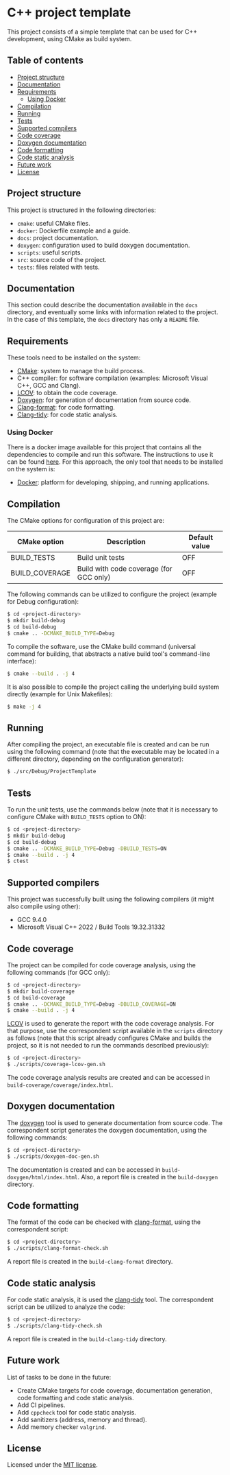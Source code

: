 # C++ project template

This project consists of a simple template that can be used for C++ development, using CMake as build system.

## Table of contents

- [Project structure](#project-structure)
- [Documentation](#documentation)
- [Requirements](#requirements)
    - [Using Docker](#using-docker)
- [Compilation](#compilation)
- [Running](#running)
- [Tests](#tests)
- [Supported compilers](#supported-compilers)
- [Code coverage](#code-coverage)
- [Doxygen documentation](#doxygen-documentation)
- [Code formatting](#code-formatting)
- [Code static analysis](#code-static-analysis)
- [Future work](#future-work)
- [License](#license)

## Project structure

This project is structured in the following directories:

- `cmake`: useful CMake files.
- `docker`: Dockerfile example and a guide.
- `docs`: project documentation.
- `doxygen`: configuration used to build doxygen documentation.
- `scripts`: useful scripts.
- `src`: source code of the project.
- `tests`: files related with tests.

## Documentation

This section could describe the documentation available in the `docs` directory, and eventually some links with information related to the project. In the case of this template, the `docs` directory has only a `README` file.

## Requirements

These tools need to be installed on the system:

- [CMake](https://cmake.org/): system to manage the build process.
- C++ compiler: for software compilation (examples: Microsoft Visual C++, GCC and Clang).
- [LCOV](https://github.com/linux-test-project/lcov): to obtain the code coverage.
- [Doxygen](https://doxygen.nl/): for generation of documentation from source code.
- [Clang-format](https://clang.llvm.org/docs/ClangFormat.html): for code formatting.
- [Clang-tidy](https://clang.llvm.org/extra/clang-tidy/): for code static analysis.

### Using Docker

There is a docker image available for this project that contains all the dependencies to compile and run this software. The instructions to use it can be found [here](./docker/README.md). For this approach, the only tool that needs to be installed on the system is:

- [Docker](https://docs.docker.com/get-docker/): platform for developing, shipping, and running applications.

## Compilation

The CMake options for configuration of this project are:

| CMake option | Description | Default value |
| --- | --- | --- |
| BUILD_TESTS | Build unit tests | OFF |
| BUILD_COVERAGE | Build with code coverage (for GCC only) | OFF |

The following commands can be utilized to configure the project (example for Debug configuration):

```sh
$ cd <project-directory>
$ mkdir build-debug
$ cd build-debug
$ cmake .. -DCMAKE_BUILD_TYPE=Debug
```

To compile the software, use the CMake build command (universal command for building, that abstracts a native build tool's command-line interface):

```sh
$ cmake --build . -j 4
```

It is also possible to compile the project calling the underlying build system directly (example for Unix Makefiles):

```sh
$ make -j 4
```

## Running

After compiling the project, an executable file is created and can be run using the following command (note that the executable may be located in a different directory, depending on the configuration generator):

```sh
$ ./src/Debug/ProjectTemplate
```

## Tests

To run the unit tests, use the commands below (note that it is necessary to configure CMake with `BUILD_TESTS` option to ON):

```sh
$ cd <project-directory>
$ mkdir build-debug
$ cd build-debug
$ cmake .. -DCMAKE_BUILD_TYPE=Debug -DBUILD_TESTS=ON
$ cmake --build . -j 4
$ ctest
```

## Supported compilers

This project was successfully built using the following compilers (it might also compile using other):

- GCC 9.4.0
- Microsoft Visual C++ 2022 / Build Tools 19.32.31332

## Code coverage

The project can be compiled for code coverage analysis, using the following commands (for GCC only):

```sh
$ cd <project-directory>
$ mkdir build-coverage
$ cd build-coverage
$ cmake .. -DCMAKE_BUILD_TYPE=Debug -DBUILD_COVERAGE=ON
$ cmake --build . -j 4
```

[LCOV](https://github.com/linux-test-project/lcov) is used to generate the report with the code coverage analysis. For that purpose, use the correspondent script available in the `scripts` directory as follows (note that this script already configures CMake and builds the project, so it is not needed to run the commands described previously):

```sh
$ cd <project-directory>
$ ./scripts/coverage-lcov-gen.sh
```

The code coverage analysis results are created and can be accessed in `build-coverage/coverage/index.html`.

## Doxygen documentation

The [doxygen](https://doxygen.nl/) tool is used to generate documentation from source code. The correspondent script generates the doxygen documentation, using the following commands:

```sh
$ cd <project-directory>
$ ./scripts/doxygen-doc-gen.sh
```

The documentation is created and can be accessed in `build-doxygen/html/index.html`. Also, a report file is created in the `build-doxygen` directory.

## Code formatting

The format of the code can be checked with [clang-format](https://clang.llvm.org/docs/ClangFormat.html), using the correspondent script:

```sh
$ cd <project-directory>
$ ./scripts/clang-format-check.sh
```

A report file is created in the `build-clang-format` directory.

## Code static analysis

For code static analysis, it is used the [clang-tidy](https://clang.llvm.org/extra/clang-tidy/) tool. The correspondent script can be utilized to analyze the code:

```sh
$ cd <project-directory>
$ ./scripts/clang-tidy-check.sh
```

A report file is created in the `build-clang-tidy` directory.

## Future work

List of tasks to be done in the future:

- Create CMake targets for code coverage, documentation generation, code formatting and code static analysis.
- Add CI pipelines.
- Add `cppcheck` tool for code static analysis.
- Add sanitizers (address, memory and thread).
- Add memory checker `valgrind`.

## License

Licensed under the [MIT license](./LICENSE).
